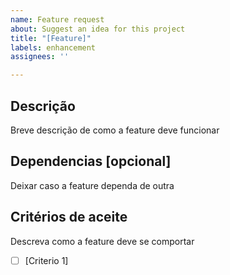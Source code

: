 ```yaml
---
name: Feature request
about: Suggest an idea for this project
title: "[Feature]"
labels: enhancement
assignees: ''

---
```


## Descrição
Breve descrição de como a feature deve funcionar

## Dependencias [opcional]
Deixar caso a feature dependa de outra

## Critérios de aceite
Descreva como a feature deve se comportar
- [ ] [Criterio 1]
